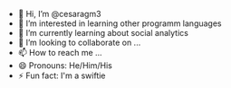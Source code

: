- 👋 Hi, I’m @cesaragm3
- 👀 I’m interested in learning other programm languages
- 🌱 I’m currently learning about social analytics
- 💞️ I’m looking to collaborate on ...
- 📫 How to reach me ...
- 😄 Pronouns: He/Him/His
- ⚡ Fun fact: I'm a swiftie

<!---
cesaragm3/cesaragm3 is a ✨ special ✨ repository because its `README.md` (this file) appears on your GitHub profile.
You can click the Preview link to take a look at your changes.
--->
